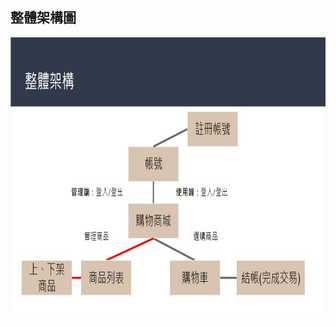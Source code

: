 整體架構圖
-------------------------------------------------------------------

<img src="https://github.com/tank11110/young/blob/master/PHP%E8%88%87MYSQL/%E5%9C%96%E7%89%87/MySQL_1.jpg" height="450" width="800">

